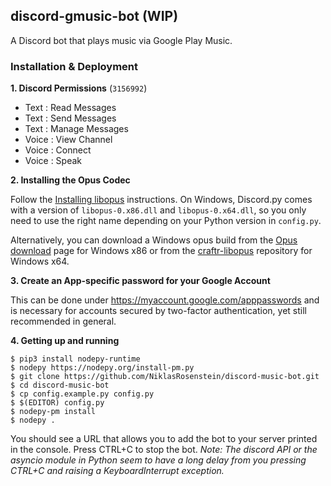 ## discord-gmusic-bot (WIP)

A Discord bot that plays music via Google Play Music.

### Installation & Deployment

__1. Discord Permissions__ (`3156992`)

* Text : Read Messages
* Text : Send Messages
* Text : Manage Messages
* Voice : View Channel
* Voice : Connect
* Voice : Speak

__2. Installing the Opus Codec__

Follow the [Installing libopus] instructions. On Windows, Discord.py comes
with a version of `libopus-0.x86.dll` and `libopus-0.x64.dll`, so you only
need to use the right name depending on your Python version in `config.py`.

Alternatively, you can download a Windows opus build from the [Opus download]
page for Windows x86 or from the [craftr-libopus] repository for Windows x64.

  [craftr-libopus]: https://github.com/NiklasRosenstein/craftr-libopus/releases
  [Installing libopus]: https://github.com/meew0/discordrb/wiki/Installing-libopus
  [Opus download]: http://opus-codec.org/downloads/

__3. Create an App-specific password for your Google Account__

This can be done under https://myaccount.google.com/apppasswords and is
necessary for accounts secured by two-factor authentication, yet still
recommended in general.

__4. Getting up and running__

    $ pip3 install nodepy-runtime
    $ nodepy https://nodepy.org/install-pm.py
    $ git clone https://github.com/NiklasRosenstein/discord-music-bot.git
    $ cd discord-music-bot
    $ cp config.example.py config.py
    $ $(EDITOR) config.py
    $ nodepy-pm install
    $ nodepy .

You should see a URL that allows you to add the bot to your server printed
in the console. Press CTRL+C to stop the bot. *Note: The discord API or the
asyncio module in Python seem to have a long delay from you pressing CTRL+C
and raising a KeyboardInterrupt exception.*
